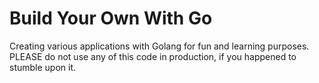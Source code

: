 # Build Your Own With Go

Creating various applications with Golang for fun and learning purposes. PLEASE do not use any of this code in production, if you happened to stumble upon it.
